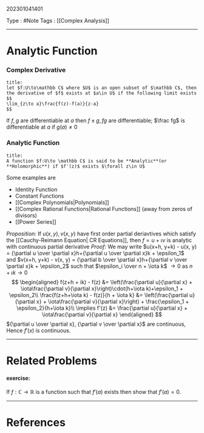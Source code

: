 202301041401

Type : #Note
Tags : [[Complex Analysis]]

---
# Analytic Function

### Complex Derivative
```ad-note
title: 
let $f:U\to\mathbb C$ where $U$ is an open subset of $\mathbb C$, then the derivative of $f$ exists at $a\in U$ if the following limit exists
$$
\lim_{z\to a}\frac{f(z)-f(a)}{z-a}
$$
```

If $f, g$ are differentiable at $a$ then $f\pm g, fg$ are differentiable; $\frac fg$ is differentiable at $a$ if $g(a)\ne 0$

### Analytic Function
```ad-note
title:
A function $f:U\to \mathbb C$ is said to be **Analytic**(or **Holomorphic**) if $f'(z)$ exists $\forall z\in U$
```
Some examples are
- Identity Function
- Constant Functions
- [[Complex Polynomials|Polynomials]]
- [[Complex Rational Functions|Rational Functions]] (away from zeros of divisors)
- [[Power Series]]

*Proposition:* If $u(x, y), v(x, y)$ have first order partial deriavtives which satisfy the [[Cauchy-Reimann Equation| CR Equations]], then $f=u+\iota v$ is analytic with continuous partial derivative
_Proof:_
We may write $u(x+h, y+k) - u(x, y) = {\partial u \over \partial x}h+{\partial u \over \partial x}k + \epsilon_1$  
and $v(x+h, y+k) - v(x, y) = {\partial b \over \partial x}h+{\partial v \over \partial x}k + \epsilon_2$
such that $\epsilon_i \over n + \iota k$ $\to 0$ as $n+\iota k \to 0$ 
$$
\begin{aligned}
f(z+h + ik) - f(z) &= \left(\frac{\partial u}{\partial x} + \iota\frac{\partial v}{\partial x}\right)\cdot(h+\iota k)+\epsilon_1 + \epsilon_2\\
\frac{f(z+h+\iota k) - f(z)}{h + \iota k} &= \left(\frac{\partial u}{\partial x} + \iota\frac{\partial v}{\partial x}\right) + \frac{\epsilon_1 + \epsilon_2}{h+\iota k}\\
\implies f'(z) &= \frac{\partial u}{\partial x} + \iota\frac{\partial v}{\partial x}
\end{aligned}
$$
${\partial u \over \partial x}, {\partial v \over \partial x}$ are continuous, Hence $f'(x)$ is continuous.

---
# Related Problems

#### exercise:
If $f:\mathbb{C} \to \mathbb{R}$ is a function such that $f'(a)$ exists then show that $f'(a) = 0$.

---
# References
